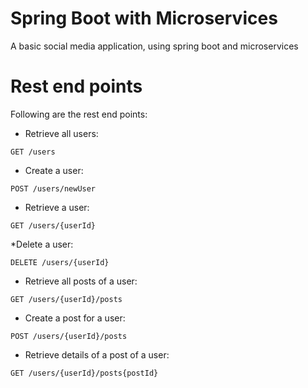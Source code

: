 # Spring Boot with Microservices

A basic social media application, using spring boot and microservices


# Rest end points
Following are the rest end points:
* Retrieve all users:
````
GET /users
````
* Create a user:
````
POST /users/newUser
````
* Retrieve a user:
````
GET /users/{userId}
````
*Delete a user:
````
DELETE /users/{userId}
````
* Retrieve all posts of a user:
````
GET /users/{userId}/posts
````
* Create a post for a user:
````
POST /users/{userId}/posts
````
* Retrieve details of a post of  a user:
````
GET /users/{userId}/posts{postId}
````
